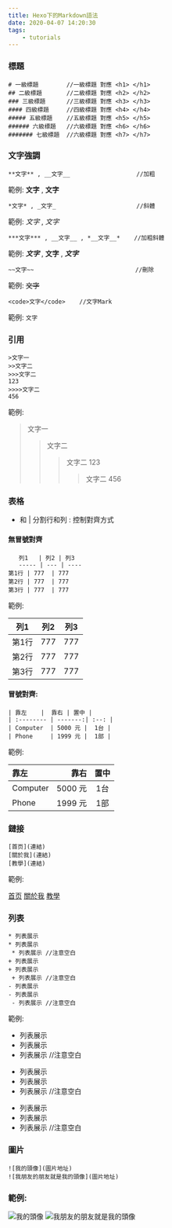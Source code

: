 ```yaml
---
title: Hexo下的Markdown語法
date: 2020-04-07 14:20:30
tags:
    - tutorials
---
```

### 標題
```
# 一級標題        //一級標題 對應 <h1> </h1>
## 二級標題       //二級標題 對應 <h2> </h2>
### 三級標題      //三級標題 對應 <h3> </h3>
#### 四級標題     //四級標題 對應 <h4> </h4>
##### 五級標題    //五級標題 對應 <h5> </h5>
###### 六級標題   //六級標題 對應 <h6> </h6>
####### 七級標題  //六級標題 對應 <h7> </h7>
```

<!-- more -->
### 文字強調

```
**文字** , __文字__                   //加粗
```

範例: **文字** , __文字__

```
*文字* , _文字_                       //斜體
```

範例: *文字* , _文字_  

```
***文字*** , __文字__ , *__文字__*    //加粗斜體
```

範例: ***文字*** , __文字__ , *__文字__*

```
~~文字~~                             //刪除
```

範例: ~~文字~~ 

```
<code>文字</code>    //文字Mark
```

範例: <code>文字</code> 

### 引用

```
>文字一
>>文字二
>>>文字二
123
>>>>文字二
456
```

範例:
>文字一
>>文字二
>>>文字二
123
>>>>文字二
456

### 表格
- 和 | 分割行和列
: 控制對齊方式

#### 無冒號對齊

```
   列1   | 列2 | 列3 
   ----- | --- | ---- 
第1行 | 777  | 777 
第2行 | 777  | 777  
第3行 | 777  | 777
```

範例:

   列1   | 列2 | 列3 
   ----- | --- | ---- 
第1行 | 777  | 777 
第2行 | 777  | 777  
第3行 | 777  | 777

#### 冒號對齊:

```
| 靠左    |  靠右 | 置中 |
| :-------- | -------:| :--: |
| Computer  | 5000 元 |  1台 |
| Phone     | 1999 元 |  1部 |
```

範例:

| 靠左       |  靠右   | 置中 |
| :-------- | -------:| :--: |
| Computer  | 5000 元 |  1台 |
| Phone     | 1999 元 |  1部 |

### 鏈接

```
[首页](連結)
[關於我](連結)
[教學](連結)
```

範例:

[首页](連結)
[關於我](連結)
[教學](連結)

### 列表

```
* 列表展示
* 列表展示
 * 列表展示 //注意空白
+ 列表展示
+ 列表展示
 + 列表展示 //注意空白
- 列表展示
- 列表展示
 - 列表展示 //注意空白
```

範例:

* 列表展示
* 列表展示
 * 列表展示 //注意空白
+ 列表展示
+ 列表展示
 + 列表展示 //注意空白
- 列表展示
- 列表展示
 - 列表展示 //注意空白

### 圖片

```
![我的頭像](圖片地址)
![我朋友的朋友就是我的頭像](圖片地址)
```

### 範例:
![我的頭像](圖片地址)
![我朋友的朋友就是我的頭像](圖片地址)